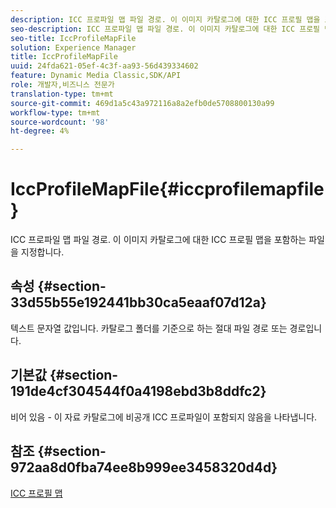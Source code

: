 ```yaml
---
description: ICC 프로파일 맵 파일 경로. 이 이미지 카탈로그에 대한 ICC 프로필 맵을 포함하는 파일을 지정합니다.
seo-description: ICC 프로파일 맵 파일 경로. 이 이미지 카탈로그에 대한 ICC 프로필 맵을 포함하는 파일을 지정합니다.
seo-title: IccProfileMapFile
solution: Experience Manager
title: IccProfileMapFile
uuid: 24fda621-05ef-4c3f-aa93-56d439334602
feature: Dynamic Media Classic,SDK/API
role: 개발자,비즈니스 전문가
translation-type: tm+mt
source-git-commit: 469d1a5c43a972116a8a2efb0de5708800130a99
workflow-type: tm+mt
source-wordcount: '98'
ht-degree: 4%

---
```



# IccProfileMapFile{#iccprofilemapfile}

ICC 프로파일 맵 파일 경로. 이 이미지 카탈로그에 대한 ICC 프로필 맵을 포함하는 파일을 지정합니다.

## 속성 {#section-33d55b55e192441bb30ca5eaaf07d12a}

텍스트 문자열 값입니다. 카탈로그 폴더를 기준으로 하는 절대 파일 경로 또는 경로입니다.

## 기본값 {#section-191de4cf304544f0a4198ebd3b8ddfc2}

비어 있음 - 이 자료 카탈로그에 비공개 ICC 프로파일이 포함되지 않음을 나타냅니다.

## 참조 {#section-972aa8d0fba74ee8b999ee3458320d4d}

[ICC 프로필 맵](../../../../../ir-api/material-cat/image-rendering-api-ref/c-ir-material-catalog/c-ir-icc-profile-map-reference/c-ir-icc-profile-map-reference.md#concept-8c2a7d205b8544ccaa159f5b66710012)
